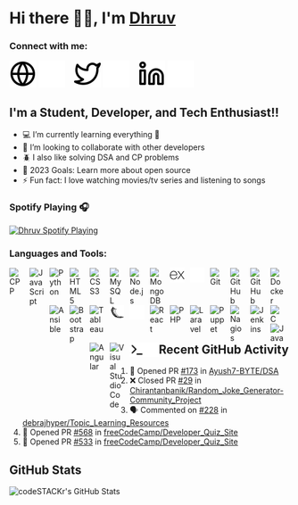 # Hi there 🙋‍♂️, I'm [Dhruv][website]

### Connect with me:

[![website](./img/globe-light.svg)](https://dhruvjain896.github.io/#gh-light-mode-only)
[![website](./img/globe-dark.svg)](https://dhruvjain896.github.io/#gh-dark-mode-only)
&nbsp;&nbsp;
[![website](./img/twitter-light.svg)](https://twitter.com/dhruvjain896#gh-light-mode-only)
[![website](./img/twitter-dark.svg)](https://twitter.com/dhruvjain896#gh-dark-mode-only)
&nbsp;&nbsp;
[![website](./img/linkedin-light.svg)](https://www.linkedin.com/in/dhruvjain896#gh-light-mode-only)
[![website](./img/linkedin-dark.svg)](https://www.linkedin.com/in/dhruvjain896#gh-dark-mode-only)
&nbsp;&nbsp;

## I'm a Student, Developer, and Tech Enthusiast!!

- 💻 I’m currently learning everything 🤣
- 👯 I’m looking to collaborate with other developers
- 🪲 I also like solving DSA and CP problems
- 🥅 2023 Goals: Learn more about open source
- ⚡ Fun fact: I love watching movies/tv series and listening to songs

### Spotify Playing 🎧

[<img src="https://novatorem-dhruvjain896.vercel.app/api/spotify" alt="Dhruv Spotify Playing" width="350" />](https://open.spotify.com/user/31e2tgca4sa46fyaplb7nrp7m7eu)

### Languages and Tools:
<!-- CPP -->
<img align="left" alt="CPP" width="26px" src="https://cdn.jsdelivr.net/gh/devicons/devicon/icons/cplusplus/cplusplus-original.svg" style="padding-right:10px;" />

<!-- JavaScript -->
<img align="left" alt="JavaScript" width="26px" src="https://cdn.jsdelivr.net/gh/devicons/devicon/icons/javascript/javascript-original.svg" style="padding-right:10px;" />

<!-- Python -->
<img align="left" alt="Python" width="26px" src="https://cdn.jsdelivr.net/gh/devicons/devicon/icons/python/python-original.svg" style="padding-right:10px;" />

<!-- HTML -->
<img align="left" alt="HTML5" width="26px" src="https://cdn.jsdelivr.net/gh/devicons/devicon/icons/html5/html5-original.svg" style="padding-right:10px;" />

<!-- CSS -->
<img align="left" alt="CSS3" width="26px" src="https://cdn.jsdelivr.net/gh/devicons/devicon/icons/css3/css3-original.svg" style="padding-right:10px;" />

<!-- MySQL -->
<img align="left" alt="MySQL" width="26px" src="https://cdn.jsdelivr.net/gh/devicons/devicon/icons/mysql/mysql-original.svg" style="padding-right:10px;" />

<!-- Nodejs -->
<img align="left" alt="Node.js" width="26px" src="https://cdn.jsdelivr.net/gh/devicons/devicon/icons/nodejs/nodejs-original.svg" style="padding-right:10px;" />

<!-- MongoDB -->
<img align="left" alt="MongoDB" width="26px" src="https://cdn.jsdelivr.net/gh/devicons/devicon/icons/mongodb/mongodb-original.svg" style="padding-right:10px;" />

<!-- Express -->
<img align="left" alt="Express" width="26px" src="https://raw.githubusercontent.com/dhruvjain896/dhruvjain896/main/img/express-dark.png#gh-light-mode-only" style="padding-right:10px;" />

<!-- Express -->
<img align="left" alt="Express" width="26px" src="https://raw.githubusercontent.com/dhruvjain896/dhruvjain896/main/img/express-light.png#gh-dark-mode-only" style="padding-right:10px;" />

<!-- Git -->
<img align="left" alt="Git" width="26px" src="https://cdn.jsdelivr.net/gh/devicons/devicon/icons/git/git-original.svg" style="padding-right:10px;" />

<!-- Github -->
<img align="left" alt="GitHub" width="26px" src="https://user-images.githubusercontent.com/3369400/139447912-e0f43f33-6d9f-45f8-be46-2df5bbc91289.png#gh-dark-mode-only" style="padding-right:10px;" />

<!-- Github -->
<img align="left" alt="GitHub" width="26px" src="https://user-images.githubusercontent.com/3369400/139448065-39a229ba-4b06-434b-bc67-616e2ed80c8f.png#gh-light-mode-only" style="padding-right:10px;" />

<!-- Docker -->
<img align="left" alt="Docker" width="26px" src="https://cdn.jsdelivr.net/gh/devicons/devicon/icons/docker/docker-original.svg" style="padding-right:10px;" />

<!-- Ansible -->
<img align="left" alt="Ansible" width="26px" src="https://cdn.jsdelivr.net/gh/devicons/devicon/icons/ansible/ansible-original.svg" style="padding-right:10px;" />

<!-- Bootstrap -->
<img align="left" alt="Bootstrap" width="26px" src="https://cdn.jsdelivr.net/gh/devicons/devicon/icons/bootstrap/bootstrap-original.svg" style="padding-right:10px;" />

<!-- Tableau -->
<img align="left" alt="Tableau" width="26px" src="https://i.ibb.co/TRVXL0C/tableau-software.png" style="padding-right:10px;" />

<!-- Flask -->
<img align="left" alt="Flask" width="26px" src="https://raw.githubusercontent.com/dhruvjain896/dhruvjain896/main/img/flask-black-logo.png#gh-light-mode-only" style="padding-right:10px;" />

<!-- Flask -->
<img align="left" alt="Flask" width="26px" src="https://raw.githubusercontent.com/dhruvjain896/dhruvjain896/main/img/flask-white-logo.png#gh-dark-mode-only" style="padding-right:10px;" />

<!-- React -->
<img align="left" alt="React" width="26px" src="https://cdn.jsdelivr.net/gh/devicons/devicon/icons/react/react-original.svg" style="padding-right:10px;" />

<!-- PHP -->
<img align="left" alt="PHP" width="26px" src="https://cdn.jsdelivr.net/gh/devicons/devicon/icons/php/php-original.svg" style="padding-right:10px;" />

<!-- Laravel -->
<img align="left" alt="Laravel" width="26px" src="https://i.ibb.co/Gs4g3nC/laravel.png" style="padding-right:10px;" />

<!-- Puppet -->
<img align="left" alt="Puppet" width="26px" src="https://i.ibb.co/FgCrP31/puppet.png" style="padding-right:10px ;" />

<!-- Nagios -->
<img align="left" alt="Nagios" width="26px" src="https://i.ibb.co/fNXmtxF/nagios.png" style="padding-right:10px;" />

<!-- Jenkins -->
<img align="left" alt="Jenkins" width="26px" src="https://cdn.jsdelivr.net/gh/devicons/devicon/icons/jenkins/jenkins-original.svg" style="padding-right:10px;" />

<!-- C -->
<img align="left" alt="C" width="26px" src="https://cdn.jsdelivr.net/gh/devicons/devicon/icons/c/c-original.svg" style="padding-right:10px;" />

<!-- Java -->
<img align="left" alt="Java" width="26px" src="https://cdn.jsdelivr.net/gh/devicons/devicon/icons/java/java-original.svg" style="padding-right:10px;" />

<!-- Angular -->
<img align="left" alt="Angular" width="26px" src="https://cdn.jsdelivr.net/gh/devicons/devicon/icons/angularjs/angularjs-original.svg" style="padding-right:10px;" />

<!-- VS Code -->
<img align="left" alt="Visual Studio Code" width="26px" src="https://cdn.jsdelivr.net/gh/devicons/devicon/icons/vscode/vscode-original.svg" style="padding-right:10px;" />

<!-- Terminal -->
<img align="left" alt="Terminal" width="26px" src="https://raw.githubusercontent.com/dhruvjain896/dhruvjain896/main/img/terminal-light.png#gh-light-mode-only" />

<!-- Terminal -->
<img align="left" alt="Terminal" width="26px" src="https://raw.githubusercontent.com/dhruvjain896/dhruvjain896/main/img/terminal-dark.png#gh-dark-mode-only" />

<br />
<br />

---

## Recent GitHub Activity

<!--START_SECTION:activity-->
1. 💪 Opened PR [#173](https://github.com/Ayush7-BYTE/DSA/pull/173) in [Ayush7-BYTE/DSA](https://github.com/Ayush7-BYTE/DSA)
2. ❌ Closed PR [#29](https://github.com/Chirantanbanik/Random_Joke_Generator-Community_Project/pull/29) in [Chirantanbanik/Random_Joke_Generator-Community_Project](https://github.com/Chirantanbanik/Random_Joke_Generator-Community_Project)
3. 🗣 Commented on [#228](https://github.com/debrajhyper/Topic_Learning_Resources/issues/228) in [debrajhyper/Topic_Learning_Resources](https://github.com/debrajhyper/Topic_Learning_Resources)
4. 💪 Opened PR [#568](https://github.com/freeCodeCamp/Developer_Quiz_Site/pull/568) in [freeCodeCamp/Developer_Quiz_Site](https://github.com/freeCodeCamp/Developer_Quiz_Site)
5. 💪 Opened PR [#533](https://github.com/freeCodeCamp/Developer_Quiz_Site/pull/533) in [freeCodeCamp/Developer_Quiz_Site](https://github.com/freeCodeCamp/Developer_Quiz_Site)
<!--END_SECTION:activity-->

## GitHub Stats

  <img align="left" alt="codeSTACKr's GitHub Stats" src="https://github-readme-stats.vercel.app/api?username=dhruvjain896&show_icons=true&hide_border=false&title_color=ff652f&icon_color=FFE400&bg_color=09131B&text_color=ffffff&border_color=0c1a25" />

[website]: https://dhruvjain896.github.io
[twitter]: https://twitter.com/dhruvjain896
[instagram]: https://instagram.com/dhruvjain896
[linkedin]: https://linkedin.com/in/dhruvjain896
